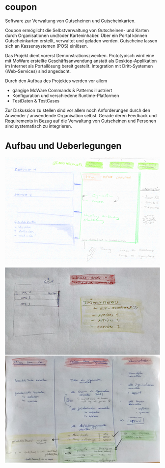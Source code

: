 # coupon
Software zur Verwaltung von Gutscheinen und Gutscheinkarten.

Coupon ermöglicht die Selbstverwaltung von Gutscheinen- und Karten durch Organisationen und/oder Karteninhaber. Über ein Portal können Gutscheinkarten erstellt, verwaltet und geladen werden. Gutscheine lassen sich an Kassensystemen (POS) einlösen.

Das Projekt dient vorerst Demonstrationszwecken. Prototypisch wird eine mit MoWare erstellte Geschäftsanwendung anstatt als Desktop-Applikation im Internet als Portallösung bereit gestellt. Integration mit Dritt-Systemen (Web-Services) sind angedacht. 

Durch den Aufbau des Projektes werden vor allem 

* gängige MoWare Commands & Patterns illustriert
* Konfiguration und verschiedene Runtime-Platformen     
* TestDaten & TestCases


Zur Diskussion zu stellen sind vor allem noch Anforderungen durch den Anwender / anwendende Organisation selbst. Gerade deren Feedback und Requirements in Bezug auf die Verwaltung von Gutscheinen und Personen sind systematisch zu integrieren. 


# Aufbau und Ueberlegungen

![Image of System](./docu/system.jpeg)
![Image of System 2](./docu/system2.jpeg)
![Image of System 3](./docu/system3.jpeg)

